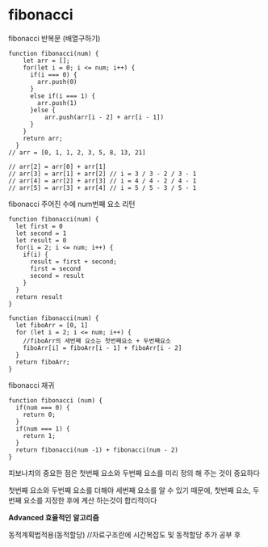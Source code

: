 # fibonacci

fibonacci 반복문 (배열구하기)

```
function fibonacci(num) {
    let arr = [];
    for(let i = 0; i <= num; i++) {
      if(i === 0) {
        arr.push(0)
      }
      else if(i === 1) {
        arr.push(1)
      }else {
          arr.push(arr[i - 2] + arr[i - 1])
      }
    }
    return arr;
  }
// arr = [0, 1, 1, 2, 3, 5, 8, 13, 21]

// arr[2] = arr[0] + arr[1]
// arr[3] = arr[1] + arr[2] // i = 3 / 3 - 2 / 3 - 1
// arr[4] = arr[2] + arr[3] // i = 4 / 4 - 2 / 4 - 1
// arr[5] = arr[3] + arr[4] // i = 5 / 5 - 3 / 5 - 1
```

fibonacci 주어진 수에 num번째 요소 리턴

```
function fibonacci(num) {
  let first = 0
  let second = 1
  let result = 0
  for(i = 2; i <= num; i++) {
    if(i) {
      result = first + second;
      first = second
      second = result
    }
  }
  return result
}
```

```
function fibonacci(num) {
  let fiboArr = [0, 1]
  for (let i = 2; i <= num; i++) {
    //fiboArr의 세번째 요소는 첫번째요소 + 두번째요소
    fiboArr[i] = fiboArr[i - 1] + fiboArr[i - 2]
  }
  return fiboArr;
}
```

fibonacci 재귀

```
function fibonacci (num) {
  if(num === 0) {
    return 0;
  }
  if(num === 1) {
    return 1;
  }
  return fibonacci(num -1) + fibonacci(num - 2)
}
```

피보나치의 중요한 점은 첫번째 요소와 두번째 요소를 미리 정의 해 주는 것이 중요하다

첫번째 요소와 두번째 요소를 더해야 세번째 요소를 알 수 있기 때문에,
첫번째 요소, 두번째 요소를 지정한 후에 계산 하는것이 합리적이다

**Advanced 효율적인 알고리즘**

동적계획법적용(동적할당)
//자료구조란에 시간복잡도 및 동적할당 추가 공부 후
